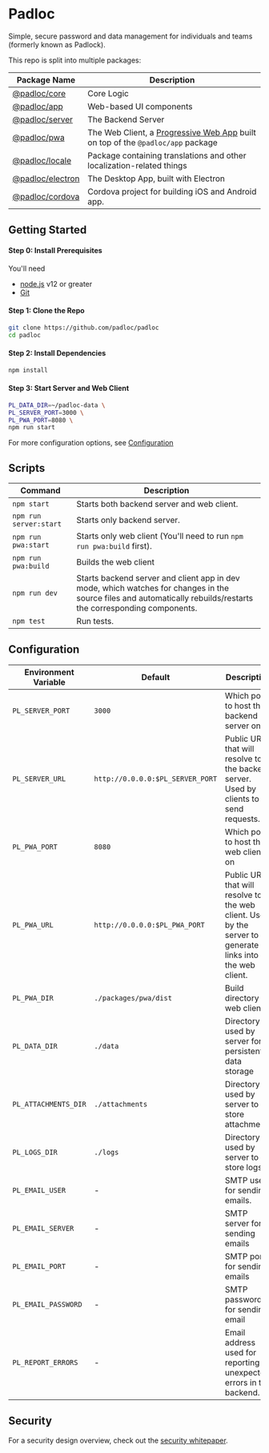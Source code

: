 # Padloc

Simple, secure password and data management for individuals and teams (formerly known as Padlock).

This repo is split into multiple packages:

| Package Name                          | Description                                                                                                                               |
| ------------------------------------- | ----------------------------------------------------------------------------------------------------------------------------------------- |
| [@padloc/core](packages/core)         | Core Logic                                                                                                                                |
| [@padloc/app](packages/app)           | Web-based UI components                                                                                                                   |
| [@padloc/server](packages/server)     | The Backend Server                                                                                                                        |
| [@padloc/pwa](packages/pwa)           | The Web Client, a [Progressive Web App](https://developers.google.com/web/progressive-web-apps) built on top of the `@padloc/app` package |
| [@padloc/locale](packages/locale)     | Package containing translations and other localization-related things                                                                     |
| [@padloc/electron](packages/electron) | The Desktop App, built with Electron                                                                                                      |
| [@padloc/cordova](packages/cordova)   | Cordova project for building iOS and Android app.                                                                                         |

## Getting Started

#### Step 0: Install Prerequisites

You'll need

-   [node.js](https://nodejs.org/) v12 or greater
-   [Git](https://git-scm.com/)

#### Step 1: Clone the Repo

```sh
git clone https://github.com/padloc/padloc
cd padloc
```

#### Step 2: Install Dependencies

```sh
npm install
```

#### Step 3: Start Server and Web Client

```sh
PL_DATA_DIR=~/padloc-data \
PL_SERVER_PORT=3000 \
PL_PWA_PORT=8080 \
npm run start
```

For more configuration options, see [Configuration](#configuration)

## Scripts

| Command                | Description                                                                                                                                                       |
| ---------------------- | ----------------------------------------------------------------------------------------------------------------------------------------------------------------- |
| `npm start`            | Starts both backend server and web client.                                                                                                                        |
| `npm run server:start` | Starts only backend server.                                                                                                                                       |
| `npm run pwa:start`    | Starts only web client (You'll need to run `npm run pwa:build` first).                                                                                            |
| `npm run pwa:build`    | Builds the web client                                                                                                                                             |
| `npm run dev`          | Starts backend server and client app in dev mode, which watches for changes in the source files and automatically rebuilds/restarts the corresponding components. |
| `npm test`             | Run tests.                                                                                                                                                        |

## Configuration

| Environment Variable | Default                          | Description                                                                                               |
| -------------------- | -------------------------------- | --------------------------------------------------------------------------------------------------------- |
| `PL_SERVER_PORT`     | `3000`                           | Which port to host the backend server on                                                                  |
| `PL_SERVER_URL`      | `http://0.0.0.0:$PL_SERVER_PORT` | Public URL that will resolve to the backend server. Used by clients to send requests.                     |
| `PL_PWA_PORT`        | `8080`                           | Which port to host the web client on                                                                      |
| `PL_PWA_URL`         | `http://0.0.0.0:$PL_PWA_PORT`    | Public URL that will resolve to the web client. Used by the server to generate links into the web client. |
| `PL_PWA_DIR`         | `./packages/pwa/dist`            | Build directory for web client.                                                                           |
| `PL_DATA_DIR`        | `./data`                         | Directory used by server for persistent data storage                                                      |
| `PL_ATTACHMENTS_DIR` | `./attachments`                  | Directory used by server to store attachments                                                             |
| `PL_LOGS_DIR`        | `./logs`                         | Directory used by server to store logs                                                                    |
| `PL_EMAIL_USER`      | -                                | SMTP user for sending emails.                                                                             |
| `PL_EMAIL_SERVER`    | -                                | SMTP server for sending emails                                                                            |
| `PL_EMAIL_PORT`      | -                                | SMTP port for sending emails                                                                              |
| `PL_EMAIL_PASSWORD`  | -                                | SMTP password for sending email                                                                           |
| `PL_REPORT_ERRORS`   | -                                | Email address used for reporting unexpected errors in the backend.                                        |

## Security

For a security design overview, check out the [security whitepaper](security.md).
